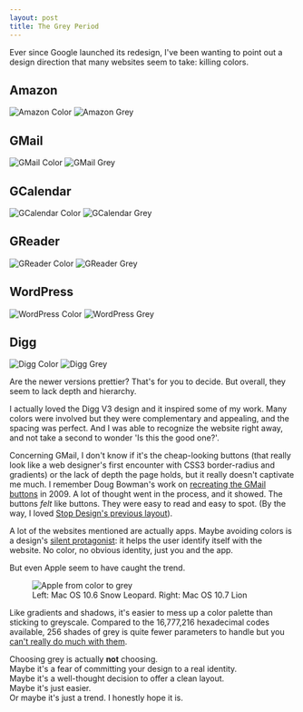 ```yaml
---
layout: post
title: The Grey Period
---
```


Ever since Google launched its redesign, I've been wanting to point out a design direction that many websites seem to take: killing colors.

## Amazon

![Amazon Color](/i/amazon-color.png)
![Amazon Grey](/i/amazon-grey.png)

## GMail

![GMail Color](/i/gmail-color.png)
![GMail Grey](/i/gmail-grey.png)

## GCalendar

![GCalendar Color](/i/gcalendar-color.png)
![GCalendar Grey](/i/gcalendar-grey.png)

## GReader

![GReader Color](/i/greader-color.png)
![GReader Grey](/i/greader-grey.png)

## WordPress

![WordPress Color](/i/wordpress-color.png)
![WordPress Grey](/i/wordpress-grey.png)

## Digg

![Digg Color](/i/digg-color.png)
![Digg Grey](/i/digg-grey.png)

Are the newer versions prettier? That's for you to decide. But overall, they seem to lack depth and hierarchy.

I actually loved the Digg V3 design and it inspired some of my work. Many colors were involved but they were complementary and appealing, and the spacing was perfect. And I was able to recognize the website right away, and not take a second to wonder 'Is this the good one?'. 

Concerning GMail, I don't know if it's the cheap-looking buttons (that really look like a web designer's first encounter with CSS3 border-radius and gradients) or the lack of depth the page holds, but it really doesn't captivate me much. I remember Doug Bowman's work on [recreating the GMail buttons](http://stopdesign.com/archive/2009/02/04/recreating-the-button.html) in 2009. A lot of thought went in the process, and it showed. The buttons *felt* like buttons. They were easy to read and easy to spot. (By the way, I loved [Stop Design's previous layout](http://v3.stopdesign.com/)).

A lot of the websites mentioned are actually apps. Maybe avoiding colors is a design's [silent protagonist](http://en.wikipedia.org/wiki/Silent_protagonist): it helps the user identify itself with the website. No color, no obvious identity, just you and the app.

But even Apple seem to have caught the trend.

<figure>
<img alt="Apple from color to grey" src="/i/apple-from-color-to-grey.png"><br>
<figcaption>Left: Mac OS 10.6 Snow Leopard. Right: Mac OS 10.7 Lion</figcaption>
</figure>

Like gradients and shadows, it's easier to mess up a color palette than sticking to greyscale. Compared to the 16,777,216 hexadecimal codes available, 256 shades of grey is quite fewer parameters to handle but you [can't really do much with them](http://gmailblog.blogspot.fr/2012/12/the-gmail-app-for-iphone-and-ipad.html).

Choosing grey is actually **not** choosing.  
Maybe it's a fear of committing your design to a real identity.  
Maybe it's a well-thought decision to offer a clean layout.  
Maybe it's just easier.  
Or maybe it's just a trend. I honestly hope it is.